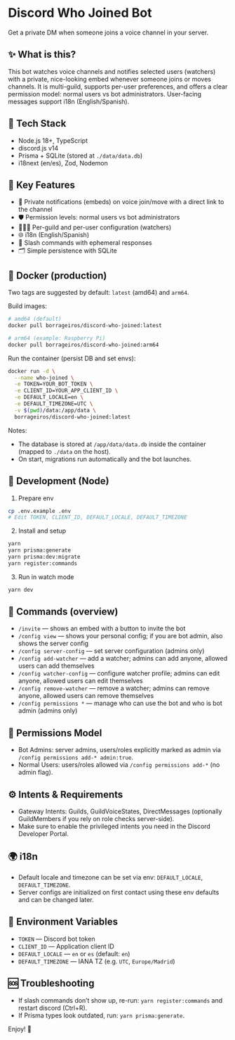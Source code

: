# Discord Who Joined Bot

Get a private DM when someone joins a voice channel in your server.

## ✨ What is this?

This bot watches voice channels and notifies selected users (watchers) with a private, nice-looking embed whenever someone joins or moves channels. It is multi-guild, supports per-user preferences, and offers a clear permission model: normal users vs bot administrators. User-facing messages support i18n (English/Spanish).

## 🧱 Tech Stack

- Node.js 18+, TypeScript
- discord.js v14
- Prisma + SQLite (stored at `./data/data.db`)
- i18next (en/es), Zod, Nodemon

## 🧩 Key Features

- 🔔 Private notifications (embeds) on voice join/move with a direct link to the channel
- 🛡️ Permission levels: normal users vs bot administrators
- 🧑‍🤝‍🧑 Per-guild and per-user configuration (watchers)
- 🌐 i18n (English/Spanish)
- 🧰 Slash commands with ephemeral responses
- 🗂️ Simple persistence with SQLite

## 🚀 Docker (production)

Two tags are suggested by default: `latest` (amd64) and `arm64`.

Build images:

```bash
# amd64 (default)
docker pull borrageiros/discord-who-joined:latest

# arm64 (example: Raspberry Pi)
docker pull borrageiros/discord-who-joined:arm64
```

Run the container (persist DB and set envs):

```bash
docker run -d \
  --name who-joined \
  -e TOKEN=YOUR_BOT_TOKEN \
  -e CLIENT_ID=YOUR_APP_CLIENT_ID \
  -e DEFAULT_LOCALE=en \
  -e DEFAULT_TIMEZONE=UTC \
  -v $(pwd)/data:/app/data \
  borrageiros/discord-who-joined:latest
```

Notes:

- The database is stored at `/app/data/data.db` inside the container (mapped to `./data` on the host).
- On start, migrations run automatically and the bot launches.

## 🧪 Development (Node)

1. Prepare env

```bash
cp .env.example .env
# Edit TOKEN, CLIENT_ID, DEFAULT_LOCALE, DEFAULT_TIMEZONE
```

2. Install and setup

```bash
yarn
yarn prisma:generate
yarn prisma:dev:migrate
yarn register:commands
```

3. Run in watch mode

```bash
yarn dev
```

## 🧭 Commands (overview)

- `/invite` — shows an embed with a button to invite the bot
- `/config view` — shows your personal config; if you are bot admin, also shows the server config
- `/config server-config` — set server configuration (admins only)
- `/config add-watcher` — add a watcher; admins can add anyone, allowed users can add themselves
- `/config watcher-config` — configure watcher profile; admins can edit anyone, allowed users can edit themselves
- `/config remove-watcher` — remove a watcher; admins can remove anyone, allowed users can remove themselves
- `/config permissions *` — manage who can use the bot and who is bot admin (admins only)

## 🔐 Permissions Model

- Bot Admins: server admins, users/roles explicitly marked as admin via `/config permissions add-* admin:true`.
- Normal Users: users/roles allowed via `/config permissions add-*` (no admin flag).

## ⚙️ Intents & Requirements

- Gateway Intents: Guilds, GuildVoiceStates, DirectMessages (optionally GuildMembers if you rely on role checks server-side).
- Make sure to enable the privileged intents you need in the Discord Developer Portal.

## 🌍 i18n

- Default locale and timezone can be set via env: `DEFAULT_LOCALE`, `DEFAULT_TIMEZONE`.
- Server configs are initialized on first contact using these env defaults and can be changed later.

## 🧾 Environment Variables

- `TOKEN` — Discord bot token
- `CLIENT_ID` — Application client ID
- `DEFAULT_LOCALE` — `en` or `es` (default: `en`)
- `DEFAULT_TIMEZONE` — IANA TZ (e.g. `UTC`, `Europe/Madrid`)

## 🆘 Troubleshooting

- If slash commands don’t show up, re-run: `yarn register:commands` and restart discord (Ctrl+R).
- If Prisma types look outdated, run: `yarn prisma:generate`.

Enjoy! 🎉
